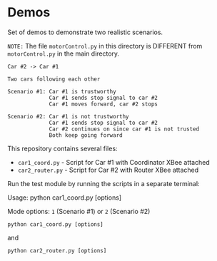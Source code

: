 # Demos

Set of demos to demonstrate two realistic scenarios.

`NOTE:` The file `motorControl.py` in this directory is DIFFERENT from `motorControl.py` in the main directory.

```
Car #2 -> Car #1

Two cars following each other

Scenario #1: Car #1 is trustworthy
             Car #1 sends stop signal to car #2
             Car #1 moves forward, car #2 stops 

Scenario #2: Car #1 is not trustworthy
             Car #1 sends stop signal to car #2
             Car #2 continues on since car #1 is not trusted
             Both keep going forward
```

This repository contains several files:

* `car1_coord.py` - Script for Car #1 with Coordinator XBee attached
* `car2_router.py` - Script for Car #2 with Router XBee attached

Run the test module by running the scripts in a separate terminal:

Usage: python car1_coord.py [options]

Mode options: `1` (Scenario #1) or `2` (Scenario #2)

```
python car1_coord.py [options]
```

and

```
python car2_router.py [options]
```


